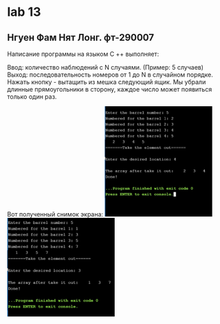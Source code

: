 # lab 13
## Нгуен Фам Нят Лонг. фт-290007

Написание программы на языком C ++ выполняет:

Ввод: количество наблюдений с N случаями. (Пример: 5 случаев)
Выход: последовательность номеров от 1 до N в случайном порядке.
Нажать кнопку - вытащить из мешка следующий ящик.
Мы убрали длинные прямоугольники в сторону, каждое число может появиться только один раз.

Вот полученный снимок экрана:
<img src="https://github.com/Longnguyen2006/lab13/blob/main/1.jpg" alt="..." width="250" />
<img src="https://github.com/Longnguyen2006/lab13/blob/main/2.jpg" alt="..." width="250" />
